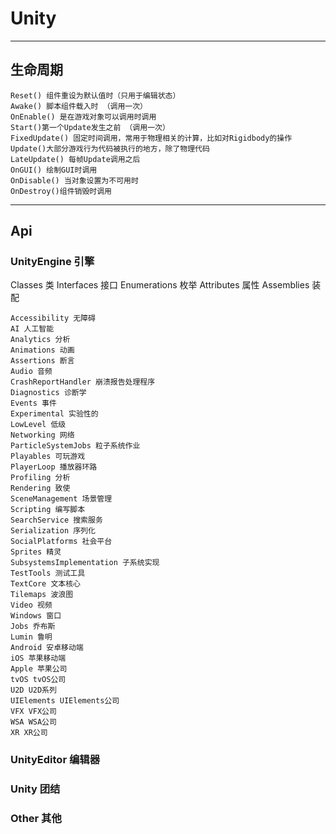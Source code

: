 # Unity

--------------------

## 生命周期

```
Reset() 组件重设为默认值时（只用于编辑状态）
Awake() 脚本组件载入时 （调用一次）
OnEnable() 是在游戏对象可以调用时调用
Start()第一个Update发生之前 （调用一次）
FixedUpdate() 固定时间调用，常用于物理相关的计算，比如对Rigidbody的操作
Update()大部分游戏行为代码被执行的地方，除了物理代码
LateUpdate() 每帧Update调用之后
OnGUI() 绘制GUI时调用
OnDisable() 当对象设置为不可用时
OnDestroy()组件销毁时调用
```

--------------------

## Api

### UnityEngine 引擎

Classes 类 Interfaces 接口 Enumerations 枚举 Attributes 属性 Assemblies 装配

```
Accessibility 无障碍
AI 人工智能
Analytics 分析
Animations 动画
Assertions 断言
Audio 音频
CrashReportHandler 崩溃报告处理程序
Diagnostics 诊断学
Events 事件
Experimental 实验性的
LowLevel 低级
Networking 网络
ParticleSystemJobs 粒子系统作业
Playables 可玩游戏
PlayerLoop 播放器环路
Profiling 分析
Rendering 致使
SceneManagement 场景管理
Scripting 编写脚本
SearchService 搜索服务
Serialization 序列化
SocialPlatforms 社会平台
Sprites 精灵
SubsystemsImplementation 子系统实现
TestTools 测试工具
TextCore 文本核心
Tilemaps 波浪图
Video 视频
Windows 窗口
Jobs 乔布斯
Lumin 鲁明
Android 安卓移动端
iOS 苹果移动端
Apple 苹果公司
tvOS tvOS公司
U2D U2D系列
UIElements UIElements公司
VFX VFX公司
WSA WSA公司
XR XR公司
```

### UnityEditor 编辑器

### Unity 团结

### Other 其他
